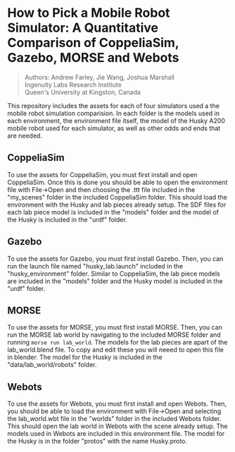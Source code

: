 # How to Pick a Mobile Robot Simulator:  A Quantitative Comparison of CoppeliaSim, Gazebo, MORSE and Webots

> Authors: Andrew Farley, Jie Wang, Joshua Marshall  
> Ingenuity Labs Research Institute  
> Queen's University at Kingston, Canada

This repository includes the assets for each of four simulators used a the mobile robot simulation comparision. In each folder is the models used in each environment, the environment file itself, the model of the Husky A200 mobile robot used for each simulator, as well as other odds and ends that are needed.

## CoppeliaSim
To use the assets for CoppeliaSim, you must first install and open CoppeliaSim. Once this is done you should be able to open the environment file with File->Open and then choosing the .ttt file included in the "my_scenes" folder in the included CoppeliaSim folder. This should load the environment with the Husky and lab pieces already setup. The SDF files for each lab piece model is included in the "models" folder and the model of the Husky is included in the "urdf" folder.

## Gazebo
To use the assets for Gazebo, you must first install Gazebo. Then, you can run the launch file named "husky_lab.launch" included in the "husky_environment" folder. Similar to CoppeliaSim, the lab piece models are included in the "models" folder and the Husky model is included in the "urdf" folder.

## MORSE
To use the assets for MORSE, you must first install MORSE. Then, you can run the MORSE lab world by navigating to the included MORSE folder and running `morse run lab_world`. The models for the lab pieces are apart of the lab_world.blend file. To copy and edit these you will neeed to open this file in blender. The model for the Husky is included in the "data/lab_world/robots" folder.

## Webots
To use the assets for Webots, you must first install and open Webots. Then, you should be able to load the environment with File->Open and selecting the lab_world.wbt file in the "worlds" folder in the included Webots folder. This should open the lab world in Webots with the scene already setup. The models used in Webots are included in this environment file. The model for the Husky is in the folder "protos" with the name Husky.proto.
